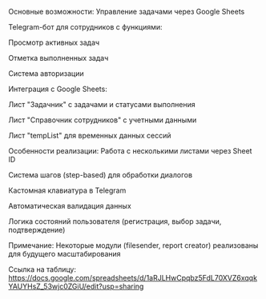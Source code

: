 Основные возможности:
Управление задачами через Google Sheets

Telegram-бот для сотрудников с функциями:

Просмотр активных задач

Отметка выполненных задач

Система авторизации

Интеграция с Google Sheets:

Лист "Задачник" с задачами и статусами выполнения

Лист "Справочник сотрудников" с учетными данными

Лист "tempList" для временных данных сессий

Особенности реализации:
Работа с несколькими листами через Sheet ID

Система шагов (step-based) для обработки диалогов

Кастомная клавиатура в Telegram

Автоматическая валидация данных

Логика состояний пользователя (регистрация, выбор задачи, подтверждение)

Примечание: Некоторые модули (filesender, report creator) реализованы для будущего масштабирования

Ссылка на таблицу: https://docs.google.com/spreadsheets/d/1aRJLHwCpqbz5FdL70XVZ6xqqkYAUYHsZ_53wjc0ZGiU/edit?usp=sharing
